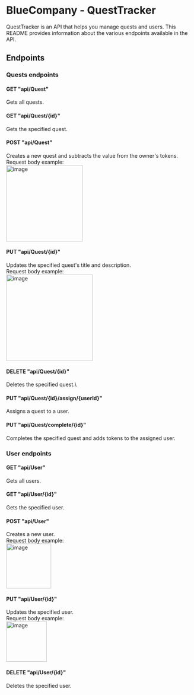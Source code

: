 # BlueCompany - QuestTracker

QuestTracker is an API that helps you manage quests and users. This README provides information about the various endpoints available in the API.

## Endpoints

### Quests endpoints

#### GET "api/Quest"
Gets all quests.

#### GET "api/Quest/{id}"
Gets the specified quest.

#### POST "api/Quest"
Creates a new quest and subtracts the value from the owner's tokens.\
Request body example:\
<img width="206" alt="image" src="https://user-images.githubusercontent.com/92015345/230868780-36fadae3-bb40-42c3-9438-b80ba047ec6e.png">

#### PUT "api/Quest/{id}"
Updates the specified quest's title and description.\
Request body example:\
<img width="233" alt="image" src="https://user-images.githubusercontent.com/92015345/230869301-daf26cd3-3040-4e5e-9598-bec1b262a7a8.png">

#### DELETE "api/Quest/{id}"
Deletes the specified quest.\

#### PUT "api/Quest/{id}/assign/{userId}"
Assigns a quest to a user.

#### PUT "api/Quest/complete/{id}"
Completes the specified quest and adds tokens to the assigned user.

### User endpoints

#### GET "api/User"
Gets all users.

#### GET "api/User/{id}"
Gets the specified user.

#### POST "api/User"
Creates a new user.\
Request body example:\
<img width="121" alt="image" src="https://user-images.githubusercontent.com/92015345/230870399-cdbf796b-62fe-46f5-8a56-56df4f1d9e48.png">

#### PUT "api/User/{id}"
Updates the specified user.\
Request body example:\
<img width="109" alt="image" src="https://user-images.githubusercontent.com/92015345/230870629-e98e53b9-1d10-4938-853f-205651e2befe.png">

#### DELETE "api/User/{id}"
Deletes the specified user.
